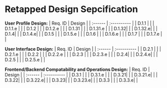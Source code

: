 # Retapped Design Sepcification

**User Profile Design:**
| Req. ID | Design |
| :------ | :---------- |
| D.1.1 |  |
| D.1.1.e |  |
| D.1.2 |  |
| D.1.2.e |  |
| D.1.31 |  |
| D.1.31.e |  |
| D.1.32|  |
| D.1.32.e|  |
| D.1.4|  |
| D.1.4.e|  |
| D.1.5 |  |
| D.1.5.e |  |
| D.1.6 |  |
| D.1.6.e |  |
| D.1.7 |  |
| D.1.7.e |  |

**User Interface Design:**
| Req. ID | Design |
| :------ | :---------- |
| D.2.1 |  |
| D.2.1.e |  |
| D.2.2 |  |
| D.2.2.e |  |
| D.2.3 |  |
| D.2.3.e |  |
| D.2.4|  |
| D.2.4.e|  |
| D.2.5 |  |
| D.2.5.e |  |

**Frontend/Backend Compatability and Operations Design:**
| Req. ID | Design |
| :------ | :---------- |
| D.3.1 |  |
| D.3.1.e |  |
| D.3.21|  |
| D.3.21.e|  |
| D.3.22|  | 
| D.3.22.e|  |
| D.3.23|  |
| D.3.23.e|  |
| D.3.3 |  |
| D.3.3.e|  |

